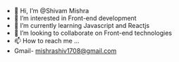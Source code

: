 - 👋 Hi, I’m @Shivam Mishra
- 👀 I’m interested in Front-end development
- 🌱 I’m currently learning Javascript and Reactjs
- 💞️ I’m looking to collaborate on Front-end technologies
- 📫 How to reach me ...
- Gmail- mishrashiv1708@gmail.com
  

<!---
shivi1717/shivi1717 is a ✨ special ✨ repository because its `README.md` (this file) appears on your GitHub profile.
You can click the Preview link to take a look at your changes.
--->
